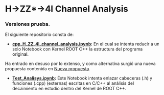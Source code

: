 # H->ZZ*->4l Channel Analysis

### Versiones prueba.

El siguiente repositorio consta de:

- **[cpp_H_ZZ_4l_channel_analysis.ipynb](https://github.com/AltuOs/HZZ4l/blob/master/cpp_H_ZZ_4l_channel_analysis.ipynb):** En el cual se intenta reducir a un solo Notebook con Kernel ROOT C++ la estructura del programa original.

Ha entrado en desuso por lo extenso, y como alternativa surgió una nueva propuesta contenida en [Nueva propuesta](https://github.com/AltuOs/HZZ4l/tree/master/Nueva_propuesta).

- **[Test_Analisys.ipynb](https://github.com/AltuOs/HZZ4l/blob/master/Nueva_propuesta/Test_Analisys.ipynb):** Éste Notebook intenta enlazar cabeceras (.h) y funciones (.cpp) (externas) escritas en C/C++ al análisis del decaimiento en estudio dentro del Kernel de ROOT C++.
